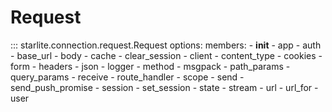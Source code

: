# Request

::: starlite.connection.request.Request
    options:
        members:
            - __init__
            - app
            - auth
            - base_url
            - body
            - cache
            - clear_session
            - client
            - content_type
            - cookies
            - form
            - headers
            - json
            - logger
            - method
            - msgpack
            - path_params
            - query_params
            - receive
            - route_handler
            - scope
            - send
            - send_push_promise
            - session
            - set_session
            - state
            - stream
            - url
            - url_for
            - user
